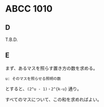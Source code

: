 # ABCC 1010

## D
T.B.D.

## E
まず、あるマスを照らす置き方の数を求める。
```
u: そのマスを照らせる照明の数
```

とすると、`(2^u - 1)・2^{k-u}` 通り。

すべてのマスについて、この和を求めればよい。
